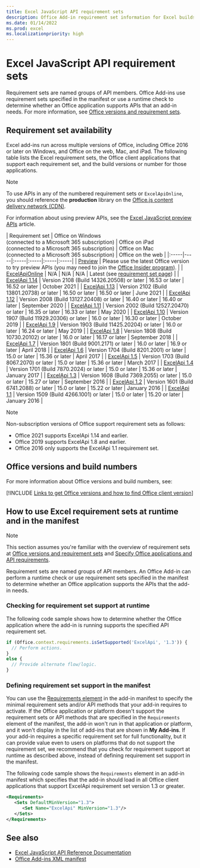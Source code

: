 ```yaml
---
title: Excel JavaScript API requirement sets
description: Office Add-in requirement set information for Excel builds.
ms.date: 01/14/2022
ms.prod: excel
ms.localizationpriority: high
---
```


# Excel JavaScript API requirement sets

Requirement sets are named groups of API members. Office Add-ins use requirement sets specified in the manifest or use a runtime check to determine whether an Office application supports APIs that an add-in needs. For more information, see [Office versions and requirement sets](../../develop/office-versions-and-requirement-sets.md).

## Requirement set availability

Excel add-ins run across multiple versions of Office, including Office 2016 or later on Windows, and Office on the web, Mac, and iPad. The following table lists the Excel requirement sets, the Office client applications that support each requirement set, and the build versions or number for those applications.

> [!NOTE]
> To use APIs in any of the numbered requirement sets or `ExcelApiOnline`, you should reference the **production** library on the [Office.js content delivery network (CDN)](https://appsforoffice.microsoft.com/lib/1/hosted/office.js).
>
> For information about using preview APIs, see the [Excel JavaScript preview APIs](excel-preview-apis.md) article.

|  Requirement set  |  Office on Windows<br>(connected to a Microsoft 365 subscription)  |  Office on iPad<br>(connected to a Microsoft 365 subscription)  |  Office on Mac<br>(connected to a Microsoft 365 subscription)  | Office on the web |
|:-----|-----|:-----|:-----|:-----|:-----|
| [Preview](excel-preview-apis.md)  | Please use the latest Office version to try preview APIs (you may need to join the [Office Insider program](https://insider.office.com)). |
| [ExcelApiOnline](excel-api-online-requirement-set.md) | N/A | N/A | N/A | Latest (see [requirement set page](excel-api-online-requirement-set.md)) |
| [ExcelApi 1.14](excel-api-1-14-requirement-set.md) | Version 2108 (Build 14326.20508) or later | 16.53 or later | 16.52 or later | October 2021 |
| [ExcelApi 1.13](excel-api-1-13-requirement-set.md) | Version 2102 (Build 13801.20738) or later | 16.50 or later | 16.50 or later | June 2021 |
| [ExcelApi 1.12](excel-api-1-12-requirement-set.md) | Version 2008 (Build 13127.20408) or later | 16.40 or later | 16.40 or later | September 2020 |
| [ExcelApi 1.11](excel-api-1-11-requirement-set.md) | Version 2002 (Build 12527.20470) or later | 16.35 or later | 16.33 or later | May 2020 |
| [ExcelApi 1.10](excel-api-1-10-requirement-set.md) | Version 1907 (Build 11929.20306) or later | 16.0 or later | 16.30 or later | October 2019 |
| [ExcelApi 1.9](excel-api-1-9-requirement-set.md)  | Version 1903 (Build 11425.20204) or later | 16.0 or later | 16.24 or later | May 2019 |
| [ExcelApi 1.8](excel-api-1-8-requirement-set.md)  | Version 1808 (Build 10730.20102) or later | 16.0 or later | 16.17 or later | September 2018 |
| [ExcelApi 1.7](excel-api-1-7-requirement-set.md)  | Version 1801 (Build 9001.2171) or later   | 16.0 or later  | 16.9 or later  | April 2018 |
| [ExcelApi 1.6](excel-api-1-6-requirement-set.md)  | Version 1704 (Build 8201.2001) or later   | 15.0 or later  | 15.36 or later | April 2017 |
| [ExcelApi 1.5](excel-api-1-5-requirement-set.md)  | Version 1703 (Build 8067.2070) or later   | 15.0 or later  | 15.36 or later | March 2017 |
| [ExcelApi 1.4](excel-api-1-4-requirement-set.md)  | Version 1701 (Build 7870.2024) or later   | 15.0 or later  | 15.36 or later | January 2017 |
| [ExcelApi 1.3](excel-api-1-3-requirement-set.md)  | Version 1608 (Build 7369.2055) or later   | 15.0 or later | 15.27 or later | September 2016 |
| [ExcelApi 1.2](excel-api-1-2-requirement-set.md)  | Version 1601 (Build 6741.2088) or later   | 15.0 or later | 15.22 or later | January 2016 |
| [ExcelApi 1.1](excel-api-1-1-requirement-set.md)  | Version 1509 (Build 4266.1001) or later   | 15.0 or later | 15.20 or later | January 2016 |

> [!NOTE]
> Non-subscription versions of Office support requirement sets as follows:
>
> - Office 2021 supports ExcelApi 1.14 and earlier.
> - Office 2019 supports ExcelApi 1.8 and earlier.
> - Office 2016 only supports the ExcelApi 1.1 requirement set.

## Office versions and build numbers

For more information about Office versions and build numbers, see:

[!INCLUDE [Links to get Office versions and how to find Office client version](../../includes/links-get-office-versions-builds.md)]

## How to use Excel requirement sets at runtime and in the manifest

> [!NOTE]
> This section assumes you're familiar with the overview of requirement sets at [Office versions and requirement sets](../../develop/office-versions-and-requirement-sets.md) and [Specify Office applications and API requirements](../../develop/specify-office-hosts-and-api-requirements.md).

Requirement sets are named groups of API members. An Office Add-in can perform a runtime check or use requirement sets specified in the manifest to determine whether an Office application supports the APIs that the add-in needs.

### Checking for requirement set support at runtime

The following code sample shows how to determine whether the Office application where the add-in is running supports the specified API requirement set.

```js
if (Office.context.requirements.isSetSupported('ExcelApi', '1.3')) {
  // Perform actions.
}
else {
  // Provide alternate flow/logic.
}
```

### Defining requirement set support in the manifest

You can use the [Requirements element](../manifest/requirements.md) in the add-in manifest to specify the minimal requirement sets and/or API methods that your add-in requires to activate. If the Office application or platform doesn't support the requirement sets or API methods that are specified in the `Requirements` element of the manifest, the add-in won't run in that application or platform, and it won't display in the list of add-ins that are shown in **My Add-ins**. If your add-in requires a specific requirement set for full functionality, but it can provide value even to users on platforms that do not support the requirement set, we recommend that you check for requirement support at runtime as described above, instead of defining requirement set support in the manifest.

The following code sample shows the `Requirements` element in an add-in manifest which specifies that the add-in should load in all Office client applications that support ExcelApi requirement set version 1.3 or greater.

```xml
<Requirements>
   <Sets DefaultMinVersion="1.3">
      <Set Name="ExcelApi" MinVersion="1.3"/>
   </Sets>
</Requirements>
```

## See also

- [Excel JavaScript API Reference Documentation](/javascript/api/excel)
- [Office Add-ins XML manifest](../../develop/add-in-manifests.md)
